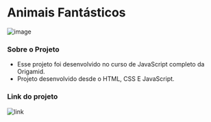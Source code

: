 # Animais Fantásticos 

![image](https://github.com/AnaPaulaBenjamin/FantasticBeasts/assets/126605609/74af761c-ace1-4f67-8f40-fdc05b768004)

### Sobre o Projeto

* Esse projeto foi desenvolvido no curso de JavaScript completo da Origamid.
* Projeto desenvolvido desde o HTML, CSS E JavaScript.

### Link do projeto

![link](https://anapaulabenjamin.github.io/FantasticBeasts/)
